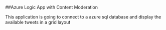 ##Azure Logic App with Content Moderation

This application is going to connect to a azure sql database and display the available tweets in a grid layout
